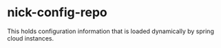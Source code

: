 nick-config-repo
================

This holds configuration information that is loaded dynamically by spring cloud instances.
